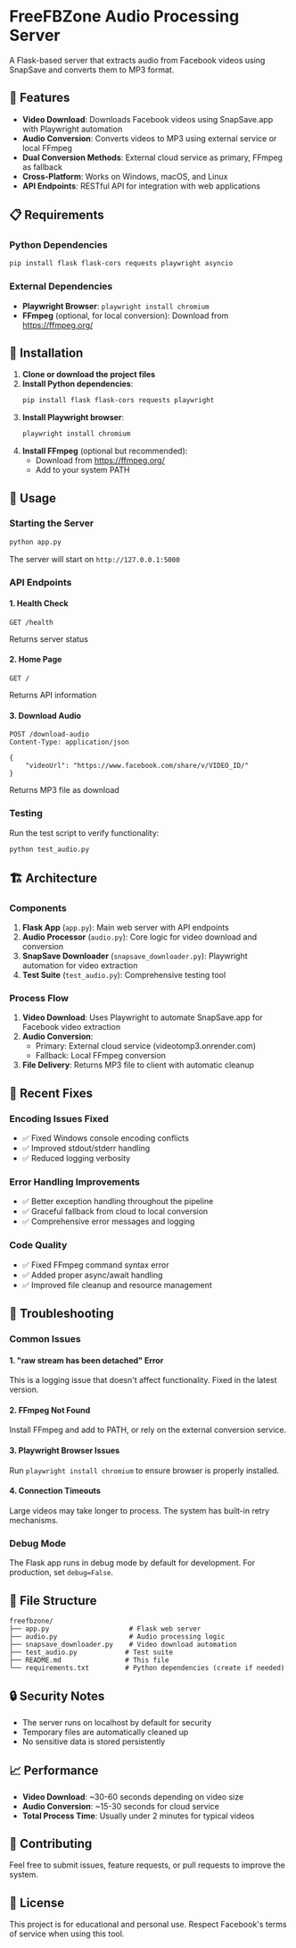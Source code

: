 # FreeFBZone Audio Processing Server

A Flask-based server that extracts audio from Facebook videos using SnapSave and converts them to MP3 format.

## 🚀 Features

- **Video Download**: Downloads Facebook videos using SnapSave.app with Playwright automation
- **Audio Conversion**: Converts videos to MP3 using external service or local FFmpeg
- **Dual Conversion Methods**: External cloud service as primary, FFmpeg as fallback
- **Cross-Platform**: Works on Windows, macOS, and Linux
- **API Endpoints**: RESTful API for integration with web applications

## 📋 Requirements

### Python Dependencies
```bash
pip install flask flask-cors requests playwright asyncio
```

### External Dependencies
- **Playwright Browser**: `playwright install chromium`
- **FFmpeg** (optional, for local conversion): Download from https://ffmpeg.org/

## 🔧 Installation

1. **Clone or download the project files**
2. **Install Python dependencies**:
   ```bash
   pip install flask flask-cors requests playwright
   ```
3. **Install Playwright browser**:
   ```bash
   playwright install chromium
   ```
4. **Install FFmpeg** (optional but recommended):
   - Download from https://ffmpeg.org/
   - Add to your system PATH

## 🚀 Usage

### Starting the Server
```bash
python app.py
```
The server will start on `http://127.0.0.1:5000`

### API Endpoints

#### 1. Health Check
```http
GET /health
```
Returns server status

#### 2. Home Page
```http
GET /
```
Returns API information

#### 3. Download Audio
```http
POST /download-audio
Content-Type: application/json

{
    "videoUrl": "https://www.facebook.com/share/v/VIDEO_ID/"
}
```
Returns MP3 file as download

### Testing

Run the test script to verify functionality:
```bash
python test_audio.py
```

## 🏗️ Architecture

### Components

1. **Flask App** (`app.py`): Main web server with API endpoints
2. **Audio Processor** (`audio.py`): Core logic for video download and conversion
3. **SnapSave Downloader** (`snapsave_downloader.py`): Playwright automation for video extraction
4. **Test Suite** (`test_audio.py`): Comprehensive testing tool

### Process Flow

1. **Video Download**: Uses Playwright to automate SnapSave.app for Facebook video extraction
2. **Audio Conversion**: 
   - Primary: External cloud service (videotomp3.onrender.com)
   - Fallback: Local FFmpeg conversion
3. **File Delivery**: Returns MP3 file to client with automatic cleanup

## 🔧 Recent Fixes

### Encoding Issues Fixed
- ✅ Fixed Windows console encoding conflicts
- ✅ Improved stdout/stderr handling
- ✅ Reduced logging verbosity

### Error Handling Improvements
- ✅ Better exception handling throughout the pipeline
- ✅ Graceful fallback from cloud to local conversion
- ✅ Comprehensive error messages and logging

### Code Quality
- ✅ Fixed FFmpeg command syntax error
- ✅ Added proper async/await handling
- ✅ Improved file cleanup and resource management

## 🐛 Troubleshooting

### Common Issues

#### 1. "raw stream has been detached" Error
This is a logging issue that doesn't affect functionality. Fixed in the latest version.

#### 2. FFmpeg Not Found
Install FFmpeg and add to PATH, or rely on the external conversion service.

#### 3. Playwright Browser Issues
Run `playwright install chromium` to ensure browser is properly installed.

#### 4. Connection Timeouts
Large videos may take longer to process. The system has built-in retry mechanisms.

### Debug Mode
The Flask app runs in debug mode by default for development. For production, set `debug=False`.

## 📁 File Structure

```
freefbzone/
├── app.py                    # Flask web server
├── audio.py                  # Audio processing logic
├── snapsave_downloader.py    # Video download automation
├── test_audio.py            # Test suite
├── README.md                # This file
└── requirements.txt         # Python dependencies (create if needed)
```

## 🔒 Security Notes

- The server runs on localhost by default for security
- Temporary files are automatically cleaned up
- No sensitive data is stored persistently

## 📈 Performance

- **Video Download**: ~30-60 seconds depending on video size
- **Audio Conversion**: ~15-30 seconds for cloud service
- **Total Process Time**: Usually under 2 minutes for typical videos

## 🤝 Contributing

Feel free to submit issues, feature requests, or pull requests to improve the system.

## 📄 License

This project is for educational and personal use. Respect Facebook's terms of service when using this tool.
